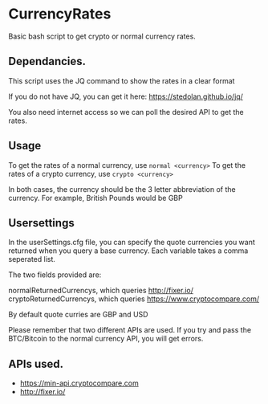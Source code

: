 # CurrencyRates
Basic bash script to get crypto or normal currency rates.

## Dependancies.

This script uses the JQ command to show the rates in a clear format

If you do not have JQ, you can get it here: https://stedolan.github.io/jq/

You also need internet access so we can poll the desired API to get the rates.


## Usage

To get the rates of a normal currency, use 
`normal <currency>`
To get the rates of a crypto currency, use
`crypto <currency>`

In both cases, the currency should be the 3 letter  abbreviation of the currency. For example, British Pounds would be GBP

## Usersettings

In the userSettings.cfg file, you can specify the quote currencies you want returned when you query a base currency. Each variable takes a comma seperated list.

 The two fields provided are:

normalReturnedCurrencys, which queries http://fixer.io/
cryptoReturnedCurrencys, which queries https://www.cryptocompare.com/

By default quote curries are GBP and USD

Please remember that two different APIs are used. If you try and pass the BTC/Bitcoin to the normal currency API, you will get errors. 

## APIs used.

* https://min-api.cryptocompare.com
* http://fixer.io/